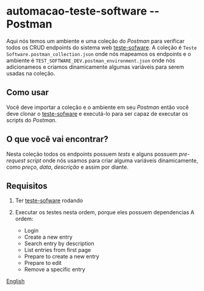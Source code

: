 # automacao-teste-software -- Postman

Aqui nós temos um ambiente e uma coleção do _Postman_ para verificar
todos os CRUD endpoints do sistema web [teste-sofware](https://github.com/leonidesfernando/teste-software).
A coleção é `Teste Software.postman_collection.json` onde nós mapeamos os endpoints e
o ambiente é `TEST_SOFTWARE_DEV.postman_environment.json` onde nós adicionameos e criamos
dinamicamente algumas variáveis para serem usadas na coleção.

## Como usar

Você deve importar a coleção e o ambiente em seu _Postman_ então você deve clonar o
[teste-sofware](https://github.com/leonidesfernando/teste-software) e executá-lo para
ser capaz de executar os scripts do _Postman_.

## O que você vai encontrar?

Nesta coleção todos os endpoints possuem *tests* e alguns possuem
*pre-request script* onde nós usamos para criar alguma variáveis
dinamicamente, como _preço_, _data_, _descrição_ e assim por diante.

## Requisitos

1. Ter [teste-sofware](https://github.com/leonidesfernando/teste-software) rodando
2. Executar os testes nesta ordem, porque eles possuem dependencias
   A ordem:

    - Login
    - Create a new entry
    - Search entry by description
    - List entries from first page
    - Prepare to create a new entry
    - Prepare to edit
    - Remove a specific entry

[English](README-POSTMAN.md)